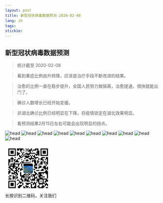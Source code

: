 ```yaml
---
layout: post
title: 新型冠状病毒数据预测-2020-02-08
lang: zh
tags: 
stickie: 
---
```


## 新型冠状病毒数据预测

>统计截至 2020-02-08

>看到重症比例由升转降，应该是治疗手段不断改进的结果。

>治愈的比例一直在稳步提升，全国人民努力做隔离，治愈提速，很快就能出门了。

>确诊人数增长已经开始变缓。

>非湖北确诊比例已经明显在下降，将疫情锁定在湖北效果明显。

>看预测结果2月15日左右可能会出现明显的拐点。

![head]({{site.hosturl}}/assets/post_assets/newdata/0208/head.png)
![head]({{site.hosturl}}/assets/post_assets/newdata/0208/1.png)
![head]({{site.hosturl}}/assets/post_assets/newdata/0208/2.png)
![head]({{site.hosturl}}/assets/post_assets/newdata/0208/3.png)
![head]({{site.hosturl}}/assets/post_assets/newdata/0208/4.png)
![head]({{site.hosturl}}/assets/post_assets/newdata/0208/5.png)
![head]({{site.hosturl}}/assets/post_assets/newdata/0208/6.png)
![head]({{site.hosturl}}/assets/post_assets/newdata/0208/7.png)
![head]({{site.hosturl}}/assets/post_assets/newdata/0208/8.png)
![head]({{site.hosturl}}/assets/post_assets/newdata/0208/8.png)

<div>
    <img width="30%" src="/assets/post_assets/newdata/qrcode_wechat.jpg">
    <div>长按识别二维码，关注我们</div>
</div>

